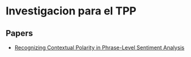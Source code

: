 # Investigacion para el TPP

## Papers
 *  [Recognizing Contextual Polarity in Phrase-Level Sentiment Analysis](https://github.com/Xero-Hige/investigacionTPP/blob/master/Recognizing%20Contextual%20Polarity%20in%20Phrase-Level%20Sentiment%20Analysis.md) 
